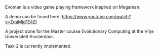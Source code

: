 Evoman is a video game playing framework inspired on Megaman.

A demo can be found here:  https://www.youtube.com/watch?v=ZqaMjd1E4ZI

A project done for the Master course Evolutionary Computing at the Vrije Universiteit Amsterdam.

Task 2 is currently implemented.
